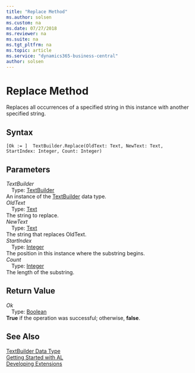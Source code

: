 ```yaml
---
title: "Replace Method"
ms.author: solsen
ms.custom: na
ms.date: 07/27/2018
ms.reviewer: na
ms.suite: na
ms.tgt_pltfrm: na
ms.topic: article
ms.service: "dynamics365-business-central"
author: solsen
---
```

[//]: # (START>DO_NOT_EDIT)
[//]: # (IMPORTANT:Do not edit any of the content between here and the END>DO_NOT_EDIT.)
[//]: # (Any modifications should be made in the .resx files in the ModernDev repo.)
# Replace Method
Replaces all occurrences of a specified string in this instance with another specified string.

## Syntax
```
[Ok := ]  TextBuilder.Replace(OldText: Text, NewText: Text, StartIndex: Integer, Count: Integer)
```
## Parameters
*TextBuilder*  
&emsp;Type: [TextBuilder](textbuilder-data-type.md)  
An instance of the [TextBuilder](textbuilder-data-type.md) data type.  
*OldText*  
&emsp;Type: [Text](text-data-type.md)  
The string to replace.  
*NewText*  
&emsp;Type: [Text](text-data-type.md)  
The string that replaces OldText.  
*StartIndex*  
&emsp;Type: [Integer](integer-data-type.md)  
The position in this instance where the substring begins.  
*Count*  
&emsp;Type: [Integer](integer-data-type.md)  
The length of the substring.  


## Return Value
*Ok*  
&emsp;Type: [Boolean](boolean-data-type.md)  
**True** if the operation was successful; otherwise, **false**.  
  


[//]: # (IMPORTANT: END>DO_NOT_EDIT)
## See Also
[TextBuilder Data Type](textbuilder-data-type.md)  
[Getting Started with AL](../devenv-get-started.md)  
[Developing Extensions](../devenv-dev-overview.md)